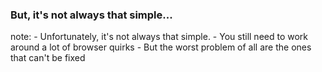 ###  But, it's not always that simple...

note:
    - Unfortunately, it's not always that simple.
    - You still need to work around a lot of browser quirks
    - But the worst problem of all are the ones that can't be fixed

